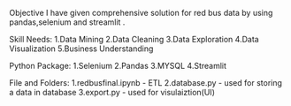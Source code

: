 Objective
I have given comprehensive solution for red bus data by using pandas,selenium and streamlit .

Skill Needs:
1.Data Mining
2.Data Cleaning
3.Data Exploration
4.Data Visualization
5.Business Understanding

Python Package:
1.Selenium
2.Pandas
3.MYSQL
4.Streamlit

File and Folders:
1.redbusfinal.ipynb  - ETL
2.database.py -  used for storing a data in database
3.export.py - used for visulaiztion(UI)
